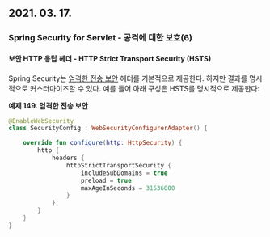 ## 2021. 03. 17.

### Spring Security for Servlet - 공격에 대한 보호(6)

#### 보안 HTTP 응답 헤더 - HTTP Strict Transport Security (HSTS)

Spring Security는 [엄격한 전송 보안][spring-security-hsts] 헤더를 기본적으로 제공한다. 하지만 결과를 명시적으로 커스터마이즈할 수 있다. 예를 들어 아래 구성은 HSTS를 명시적으로 제공한다:

**예제 149. 엄격한 전송 보안**

```kotlin
@EnableWebSecurity
class SecurityConfig : WebSecurityConfigurerAdapter() {

    override fun configure(http: HttpSecurity) {
        http {
            headers {
                httpStrictTransportSecurity {
                    includeSubDomains = true
                    preload = true
                    maxAgeInSeconds = 31536000
                }
            }
        }
    }
}
```



[spring-security-hsts]: https://docs.spring.io/spring-security/site/docs/5.4.1/reference/html5/#headers-hsts